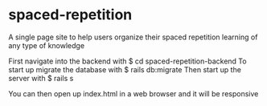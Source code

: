 # spaced-repetition
A single page site to help users organize their spaced repetition learning of any type of knowledge

First navigate into the backend with $ cd spaced-repetition-backend
To start up migrate the database with $ rails db:migrate
Then start up the server with $ rails s

You can then open up index.html in a web browser and it will be responsive
